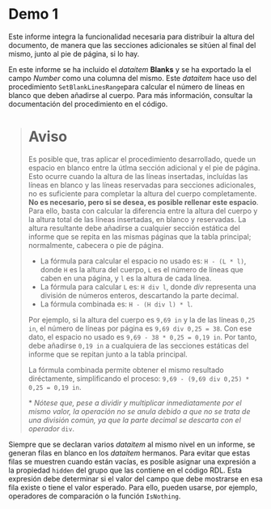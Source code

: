 # Demo 1
Este informe integra la funcionalidad necesaria para distribuir la altura del documento, de manera que las secciones adicionales se sitúen al final del mismo, junto al pie de página, si lo hay.

En este informe se ha incluido el _dataitem_ **Blanks** y se ha exportado la el campo _Number_ como una columna del mismo. Este _dataitem_ hace uso del procedimiento `SetBlankLinesRange`para calcular el número de líneas en blanco que deben añadirse al cuerpo. Para más información, consultar la documentación del procedimiento en el código.

># Aviso
>Es posible que, tras aplicar el procedimiento desarrollado, quede un espacio en blanco entre la útlma sección adicional y el pie de página. Esto ocurre cuando la altura de las líneas insertadas, incluídas las líneas en blanco y las líneas reservadas para secciones adicionales, no es suficiente para completar la altura del cuerpo completamente. **No es necesario, pero si se desea, es posible rellenar este espacio**. Para ello, basta con calcular la diferencia entre la altura del cuerpo y la altura total de las líneas insertadas, en blanco y reservadas. La altura resultante debe añadirse a cualquier sección estática del informe que se repita en las mismas páginas que la tabla principal; normalmente, cabecera o pie de página. 
>
>- La fórmula para calcular el espacio no usado es: `H - (L * l)`, donde `H` es la altura del cuerpo, `L` es el número de líneas que caben en una página, y `l` es la altura de cada línea.
>- La fórmula para calcular `L` es: `H div l`, donde _div_ representa una división de números enteros, descartando la parte decimal.
>- La fórmula combinada es: `H - (H div l) * l`.
>
>Por ejemplo, si la altura del cuerpo es `9,69 in` y la de las líneas `0,25 in`, el número de líneas por página es `9,69 div 0,25 = 38`. Con ese dato, el espacio no usado es `9,69 - 38 * 0,25 = 0,19 in`. Por tanto, debe añadirse `0,19 in` a cualquiera de las secciones estáticas del informe que se repitan junto a la tabla principal.
>
>La fórmula combinada permite obtener el mismo resultado diréctamente, simplificando el proceso: `9,69 - (9,69 div 0,25) * 0,25 = 0,19 in`.
>
>\* _Nótese que, pese a dividir y multiplicar inmediatamente por el mismo valor, la operación no se anula debido a que no se trata de una división común, ya que la parte decimal se descarta con el operador_ `div`.

Siempre que se declaran varios _dataitem_ al mismo nivel en un informe, se generan filas en blanco en los _dataitem_ hermanos. Para evitar que estas filas se muestren cuando están vacías, es posible asignar una expresión a la propiedad `hidden` del grupo que las contiene en el código RDL. Esta expresión debe determinar si el valor del campo que debe mostrarse en esa fila existe o tiene el valor esperado. Para ello, pueden usarse, por ejemplo, operadores de comparación o la función `IsNothing`.